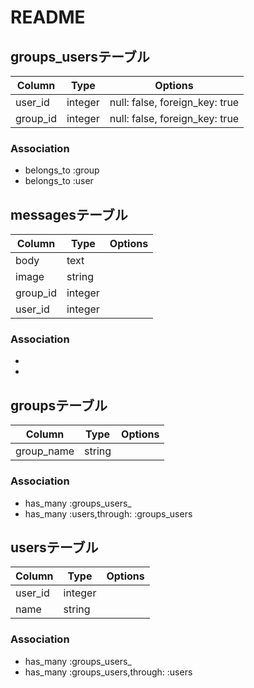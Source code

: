 # README
## groups_usersテーブル

|Column|Type|Options|
|------|----|-------|
|user_id|integer|null: false, foreign_key: true|
|group_id|integer|null: false, foreign_key: true|

### Association

- belongs_to :group
- belongs_to :user

## messagesテーブル
|Column|Type|Options|
|------|----|-------|
|body|text|   |
|image|string|    |
|group_id|integer|    |
|user_id|integer|    |

### Association
- 
- 
## groupsテーブル
|Column|Type|Options|
|------|----|-------|
|group_name|string|
### Association
- has_many :groups_users_
- has_many :users,through: :groups_users


## usersテーブル
|Column|Type|Options|
|------|----|-------|
|user_id|integer|      |
|name|string|     |

### Association
- has_many :groups_users_
- has_many :groups_users,through: :users


